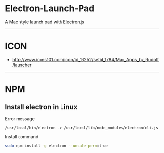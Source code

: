 # Electron-Launch-Pad
A Mac style launch pad with Electron.js

----

# ICON
- http://www.icons101.com/icon/id_16252/setid_1784/Mac_Apps_by_Rudolf/launcher

----

# NPM

## Install electron in Linux

Error message
````
/usr/local/bin/electron -> /usr/local/lib/node_modules/electron/cli.js
````

Install command
````bash
sudo npm install -g electron --unsafe-perm=true
````